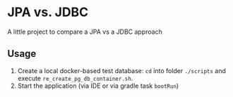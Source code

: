# JPA vs. JDBC

A little project to compare a JPA vs a JDBC approach

## Usage
1. Create a local docker-based test database: `cd` into folder `./scripts` and execute `re_create_pg_db_container.sh`.
2. Start the application (via IDE or via gradle task `bootRun`)
